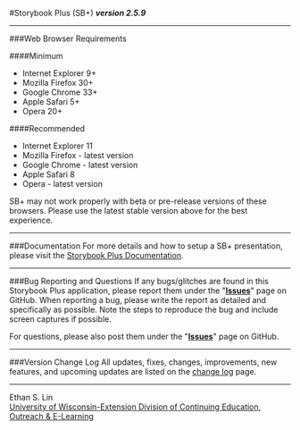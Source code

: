 #Storybook Plus (SB+)
**_version 2.5.9_**

---
###Web Browser Requirements

####Minimum
* Internet Explorer 9+
* Mozilla Firefox 30+
* Google Chrome 33+
* Apple Safari 5+
* Opera 20+

####Recommended
* Internet Explorer 11
* Mozilla Firefox - latest version
* Google Chrome - latest version
* Apple Safari 8
* Opera - latest version

SB+ may not work properly with beta or pre-release versions of these browsers. Please use the latest stable version above for the best experience.

---
###Documentation
For more details and how to setup a SB+ presentation, please visit the [Storybook Plus Documentation](https://mediastreamer.doit.wisc.edu/uwli-ltc/media/documentation/sbplus/v2/).

---
###Bug Reporting and Questions
If any bugs/glitches are found in this Storybook Plus application, please report them under the "**[Issues](https://github.com/oel-mediateam/sbplus/issues)**" page on GitHub. When reporting a bug, please write the report as detailed and specifically as possible. Note the steps to reproduce the bug and include screen captures if possible.

For questions, please also post them under the "**[Issues](https://github.com/oel-mediateam/sbplus/issues)**" page on GitHub.

---
###Version Change Log
All updates, fixes, changes, improvements, new features, and upcoming updates are listed on the [change log](https://github.com/oel-mediateam/sbplus/blob/master/CHANGELOG.md) page.

---
Ethan S. Lin  
[University of Wisconsin-Extension Division of Continuing Education, Outreach & E-Learning](http://ce.uwex.edu/)
